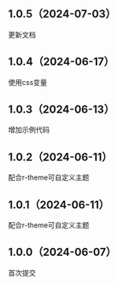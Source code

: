 ## 1.0.5（2024-07-03）
更新文档
## 1.0.4（2024-06-17）
使用css变量
## 1.0.3（2024-06-13）
增加示例代码
## 1.0.2（2024-06-11）
配合r-theme可自定义主题
## 1.0.1（2024-06-11）
配合r-theme可自定义主题
## 1.0.0（2024-06-07）
首次提交
